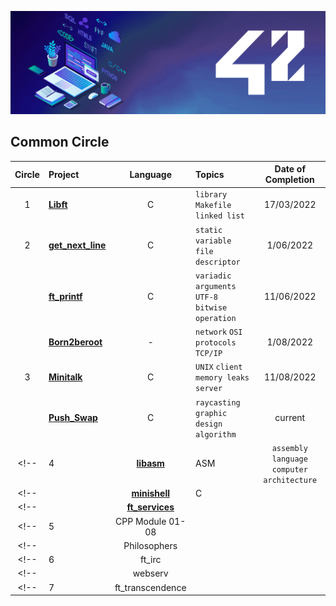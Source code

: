 <p><img src="./header/header_ecole42.png" alt="42 Logo.png"></p>

## Common Circle

| Circle | Project                                | Language | Topics                                           | Date of Completion |
| :----: | :------------------------------------- | :------: | :----------------------------------------------- | :----------------: |
|   1    | [**Libft**](./Libft)                   |    C     | `library` `Makefile` `linked list`               |   17/03/2022    |
|   2    | [**get_next_line**](./get_next_line) |    C     | `static variable` `file descriptor`              |   1/06/2022    |
|        | [**ft_printf**](./ft_printf)         |    C     | `variadic arguments` `UTF-8` `bitwise operation` |   11/06/2022   |
|        | [**Born2beroot**](./Born2beroot)             |    -     | `network` `OSI protocols` `TCP/IP`               |  1/08/2022    |
|   3    | [**Minitalk**](./minitalk)         |    C    | `UNIX` `client` `memory leaks` `server`     |   11/08/2022    |
|        | [**Push_Swap**](./push_swap)                 |    C     | `raycasting` `graphic design` `algorithm`        |   current    |
<!--|   4    | [**libasm**](./4_libasm)               |   ASM    | `assembly language` `computer architecture`      |   2020. 12. 22.    |-->
<!--|        | [**minishell**](./4_minishell)         |    C     |                                                  |       closed       |-->
<!--|        | [**ft_services**](./4_ft_services)     |          |                                                  |       closed       |-->
<!--|   5    | CPP Module 01-08                       |          |                                                  |       closed       |-->
<!--|        | Philosophers                           |          |                                                  |       closed       |-->
<!--|   6    | ft_irc                                 |          |                                                  |       closed       |-->
<!--|        | webserv                                |          |                                                  |       closed       |-->
<!--|   7    | ft_transcendence                       |          |                                                  |       closed       |-->
